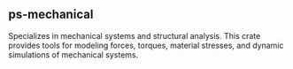 ## ps-mechanical

Specializes in mechanical systems and structural analysis. This crate provides tools for modeling forces, torques, material stresses, and dynamic simulations of mechanical systems.


